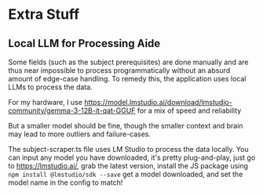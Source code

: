 # Extra Stuff
## Local LLM for Processing Aide
Some fields (such as the subject prerequisites) are done manually and are thus near impossible to process programmatically without an absurd amount of edge-case handling. To remedy this, the application uses local LLMs to process the data.

For my hardware, I use https://model.lmstudio.ai/download/lmstudio-community/gemma-3-12B-it-qat-GGUF for a mix of speed and reliability

But a smaller model should be fine, though the smaller context and brain may lead to more outliers and failure-cases.

The subject-scraper.ts file uses LM Studio to process the data locally. You can input any model you have downloaded, it's pretty plug-and-play, just go to https://lmstudio.ai/, grab the latest version, install the JS package using 
```npm install @lmstudio/sdk --save```
get a model downloaded, and set the model name in the config to match!

